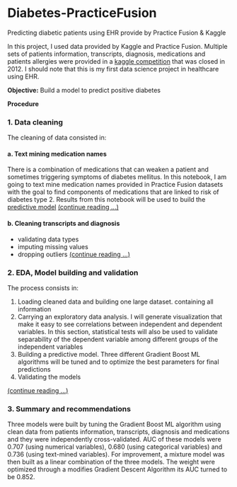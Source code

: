 # Diabetes-PracticeFusion
Predicting diabetic patients using EHR provide by Practice Fusion &amp; Kaggle

In this project, I used data provided by Kaggle and Practice Fusion. Multiple sets of patients information, transcripts, diagnosis, medications and patients allergies were provided in a [kaggle competition](https://www.kaggle.com/c/pf2012-diabetes) that was closed in 2012. I should note that this is my first data science project in healthcare using EHR.

**Objective:** Build a model to predict positive diabetes

**Procedure**

### 1. Data cleaning
The cleaning of data consisted in:


#### a. Text mining medication names
There is a combination of medications that can weaken a patient and sometimes triggering symptoms of diabetes mellitus. In this notebook, I am going to text mine medication names provided in Practice Fusion datasets with the goal to find components of medications that are linked to risk of diabetes type 2. Results from this notebook will be used to build the [predictive model](https://github.com/kthouz/Diabetes-PracticeFusion/blob/master/3_EDA%20%26%20Model%20Building.ipynb)  [(continue reading ...)](https://github.com/kthouz/Diabetes-PracticeFusion/blob/master/1_Text%20Mining%20-%20Medication%20%26%20Transcript.ipynb)

#### b. Cleaning transcripts and diagnosis
- validating data types
- imputing missing values
- dropping outliers
[(continue reading ...)](https://github.com/kthouz/Diabetes-PracticeFusion/blob/master/2_Transcripts%20%26%20Diagnosis%20-%20Cleaning.ipynb)

### 2. EDA, Model building and validation
The process consists in:

1. Loading cleaned data and building one large dataset. containing all information
2. Carrying an exploratory data analysis. I will generate visualization that make it easy to see correlations between independent and dependent variables. In this section, statistical tests will also be used to validate separability of the dependent variable among different groups of the independent variables
3. Building a predictive model. Three different Gradient Boost ML algorithms will be tuned and to optimize the best parameters for final predictions
4. Validating the models

[(continue reading ...)](https://github.com/kthouz/Diabetes-PracticeFusion/blob/master/3_EDA%20%26%20Model%20Building.ipynb)


### 3. Summary and recommendations

Three models were built by tuning the Gradient Boost ML algorithm using clean data from patients information, transcripts, diagnosis and medications and they were independently cross-validated. AUC of these models were 0.707 (using numerical variables), 0.680 (using categorical variables) and 0.736 (using text-mined variables). For improvement, a mixture model was then built as a linear combination of the three models. The weight were optimized through a modifies Gradient Descent Algorithm its AUC turned to be 0.852.
